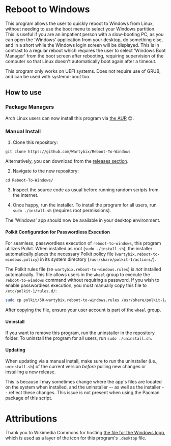 # Reboot to Windows
This program allows the user to quickly reboot to Windows from Linux, without needing to use the boot menu to select your Windows partition.
This is useful if you are an impatient person with a slow-booting PC, as you can open the 'Windows' application from your desktop, do something else, and in a short while the Windows login screen will be displayed.
This is in contrast to a regular reboot which requires the user to select 'Windows Boot Manager' from the boot screen after rebooting, requiring supervision of the computer so that Linux doesn't automatically boot again after a timeout.

This program only works on UEFI systems.
Does not require use of GRUB, and can be used with systemd-boot too.

## How to use
### Package Managers
Arch Linux users can now install this program via [the AUR](https://aur.archlinux.org/packages/reboot-to-windows) 😊.

### Manual Install
1. Clone this repository:
```
git clone https://github.com/Wartybix/Reboot-To-Windows
```
Alternatively, you can download from the [releases section](https://github.com/Wartybix/Reboot-To-Windows/releases).

2. Navigate to the new repository:
```
cd Reboot-To-Windows/
```

3. Inspect the source code as usual before running random scripts from the internet.

3. Once happy, run the installer. To install the program for all users, run `sudo ./install.sh` (requires root permissions).

The 'Windows' app should now be available in your desktop environment.

#### Polkit Configuration for Passwordless Execution
For seamless, passwordless execution of `reboot-to-windows`, this program utilizes Polkit. When installed as root (`sudo ./install.sh`), the installer automatically places the necessary Polkit policy file (`wartybix.reboot-to-windows.policy`) in its system directory (`/usr/share/polkit-1/actions/`).

The Polkit rules file (`50-wartybix.reboot-to-windows.rules`) is *not* installed automatically. This file allows users in the `wheel` group to execute the `reboot-to-windows` command without requiring a password. If you wish to enable passwordless execution, you must manually copy this file to `/etc/polkit-1/rules.d/`:

```bash
sudo cp polkit/50-wartybix.reboot-to-windows.rules /usr/share/polkit-1/rules.d/
```

After copying the file, ensure your user account is part of the `wheel` group.

#### Uninstall
If you want to remove this program, run the uninstaller in the repository folder.
To uninstall the program for all users, run `sudo ./uninstall.sh`.

#### Updating
When updating via a manual install, make sure to run the uninstaller (i.e., `uninstall.sh`) of the current version *before* pulling new changes or installing a new release.

This is because I may sometimes change where the app's files are located on the system when installed, and the uninstaller -- as well as the installer -- reflect these changes.
This issue is not present when using the Pacman package of this script.

# Attributions
Thank you to Wikimedia Commons for hosting [the file for the Windows logo](https://en.m.wikipedia.org/wiki/File:Windows_logo_-_2021.svg), which is used as a layer of the icon for this program's `.desktop` file.
